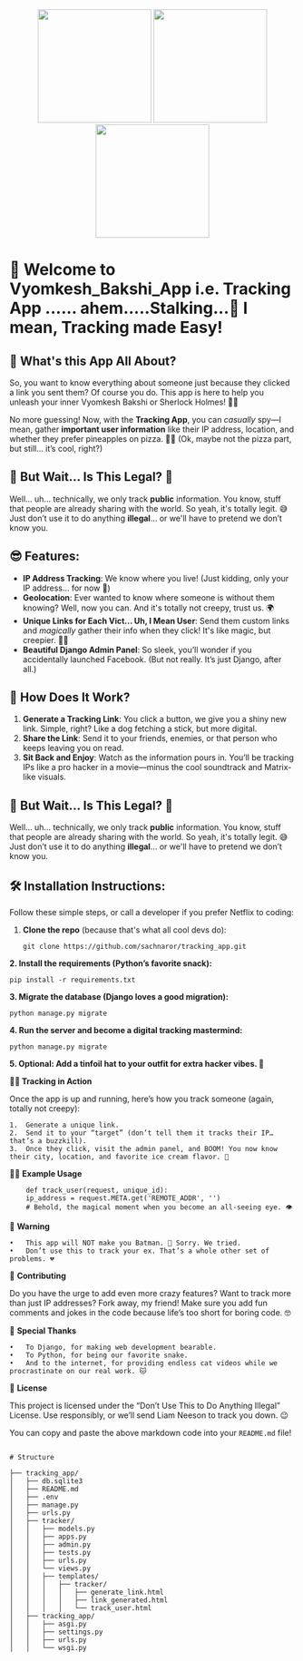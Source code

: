 <div align="center">
  <img src="https://user-images.githubusercontent.com/74038190/213866269-5d00981c-7c98-46d7-8a8e-16f462f15227.gif" width="200" />
  <img src="https://user-images.githubusercontent.com/74038190/213866269-5d00981c-7c98-46d7-8a8e-16f462f15227.gif" width="200" />
  <img src="https://user-images.githubusercontent.com/74038190/213866269-5d00981c-7c98-46d7-8a8e-16f462f15227.gif" width="200" />
</div>


# 🚀 Welcome to Vyomkesh_Bakshi_App i.e.  **Tracking App** ...... ahem.....Stalking...🚀 I mean, **Tracking** made Easy!


## 🤔 What's this App All About?
So, you want to know everything about someone just because they clicked a link you sent them? Of course you do. This app is here to help you unleash your inner Vyomkesh Bakshi or Sherlock Holmes! 🕵️‍♂️

No more guessing! Now, with the **Tracking App**, you can *casually* spy—I mean, gather **important user information** like their IP address, location, and whether they prefer pineapples on pizza. 🍍🍕 (Ok, maybe not the pizza part, but still... it’s cool, right?)

## 🚨 But Wait... Is This Legal? 🤨
Well... uh... technically, we only track **public** information. You know, stuff that people are already sharing with the world. So yeah, it's totally legit. 😅 Just don’t use it to do anything **illegal**... or we'll have to pretend we don’t know you.


## 😎 Features:
- **IP Address Tracking**: We know where you live! (Just kidding, only your IP address... for now 👀)
- **Geolocation**: Ever wanted to know where someone is without them knowing? Well, now you can. And it's totally not creepy, trust us. 🌍
- **Unique Links for Each Vict... Uh, I Mean User**: Send them custom links and *magically* gather their info when they click! It's like magic, but creepier. 🎩✨
- **Beautiful Django Admin Panel**: So sleek, you’ll wonder if you accidentally launched Facebook. (But not really. It’s just Django, after all.)

## 🤯 How Does It Work?

1. **Generate a Tracking Link**: You click a button, we give you a shiny new link. Simple, right? Like a dog fetching a stick, but more digital.
2. **Share the Link**: Send it to your friends, enemies, or that person who keeps leaving you on read.
3. **Sit Back and Enjoy**: Watch as the information pours in. You’ll be tracking IPs like a pro hacker in a movie—minus the cool soundtrack and Matrix-like visuals.

## 🚨 But Wait... Is This Legal? 🤨
Well... uh... technically, we only track **public** information. You know, stuff that people are already sharing with the world. So yeah, it's totally legit. 😅 Just don’t use it to do anything **illegal**... or we'll have to pretend we don’t know you.

## 🛠️ Installation Instructions:
Follow these simple steps, or call a developer if you prefer Netflix to coding:

1. **Clone the repo** (because that's what all cool devs do):

   ```
   git clone https://github.com/sachnaror/tracking_app.git
   ```

**2. Install the requirements (Python’s favorite snack):**

   ```
   pip install -r requirements.txt

   ```

**3.	Migrate the database (Django loves a good migration):**


   ```
   python manage.py migrate

   ```


**4.	Run the server and become a digital tracking mastermind:**


   ```
   python manage.py migrate
   ```

**5.	Optional: Add a tinfoil hat to your outfit for extra hacker vibes. 🧢**


**🕵️‍♂️ Tracking in Action**

Once the app is up and running, here’s how you track someone (again, totally not creepy):

	1.	Generate a unique link.
	2.	Send it to your “target” (don’t tell them it tracks their IP… that’s a buzzkill).
	3.	Once they click, visit the admin panel, and BOOM! You now know their city, location, and favorite ice cream flavor. 🍦

🧑‍💻 **Example Usage**

```
    def track_user(request, unique_id):
    ip_address = request.META.get('REMOTE_ADDR', '')
    # Behold, the magical moment when you become an all-seeing eye. 👁️

```

🚨 **Warning**

	•	This app will NOT make you Batman. 🦇 Sorry. We tried.
	•	Don’t use this to track your ex. That’s a whole other set of problems. 💔

🎉 **Contributing**

Do you have the urge to add even more crazy features? Want to track more than just IP addresses? Fork away, my friend! Make sure you add fun comments and jokes in the code because life’s too short for boring code. 🤓

🙌 **Special Thanks**

	•	To Django, for making web development bearable.
	•	To Python, for being our favorite snake.
	•	And to the internet, for providing endless cat videos while we procrastinate on our real work. 🐱

📜 **License**

This project is licensed under the “Don’t Use This to Do Anything Illegal” License. Use responsibly, or we’ll send Liam Neeson to track you down. 😉

You can copy and paste the above markdown code into your `README.md` file!

```

# Structure

├── tracking_app/
│   ├── db.sqlite3
│   ├── README.md
│   ├── .env
│   ├── manage.py
│   ├── urls.py
│   ├── tracker/
│   │   ├── models.py
│   │   ├── apps.py
│   │   ├── admin.py
│   │   ├── tests.py
│   │   ├── urls.py
│   │   └── views.py
│   │   ├── templates/
│   │   │   ├── tracker/
│   │   │   │   ├── generate_link.html
│   │   │   │   ├── link_generated.html
│   │   │   │   └── track_user.html
│   ├── tracking_app/
│   │   ├── asgi.py
│   │   ├── settings.py
│   │   ├── urls.py
│   │   └── wsgi.py
